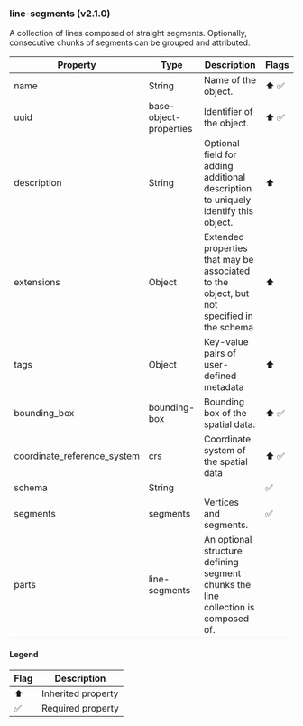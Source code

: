 ### line-segments (v2.1.0)
A collection of lines composed of straight segments.
Optionally, consecutive chunks of segments can be grouped and attributed.

| Property | Type | Description | Flags |
|---|---|---|---|
| name | String | Name of the object. | ⬆️ ✅ |
| uuid | base-object-properties | Identifier of the object. | ⬆️ ✅ |
| description | String | Optional field for adding additional description to uniquely identify this object. | ⬆️ |
| extensions | Object | Extended properties that may be associated to the object, but not specified in the schema | ⬆️ |
| tags | Object | Key-value pairs of user-defined metadata | ⬆️ |
| bounding_box | bounding-box | Bounding box of the spatial data. | ⬆️ ✅ |
| coordinate_reference_system | crs | Coordinate system of the spatial data | ⬆️ ✅ |
| schema | String |  | ✅ |
| segments | segments | Vertices and segments. | ✅ |
| parts | line-segments | An optional structure defining segment chunks the line collection is composed of. |  |


#### Legend

| Flag | Description |
| --- | --- |
| ⬆️ | Inherited property |
| ✅ | Required property |

